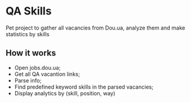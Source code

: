 # QA Skills
Pet project to gather all vacancies from Dou.ua, analyze them and make statistics by skills 

## How it works
* Open jobs.dou.ua;
* Get all QA vacantion links;
* Parse info;
* Find predefined keyword skills in the parsed vacancies;
* Display analytics by (skill, position, way)
